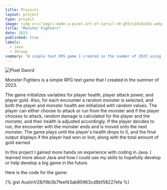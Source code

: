 ```yaml
---
title: Projects
layout: project
type: project
image: <img src="img/i-made-a-pixel-art-of-narsil-v0-g55jn2dibezb1.webp" alt="Pixel Sword" height="225px" class="rounded-start">
title: "Monster Fighters"
date: 2023
published: true
labels:
  - Java
  - JGrasp
summary: "A simple text RPG game I created in the summer of 2023 using Java on Jgrasp."
---
```


<img class="img-fluid" src="https://preview.redd.it/i-made-a-pixel-art-of-narsil-v0-g55jn2dibezb1.png?width=300&format=png&auto=webp&s=16df395e13557387807b1dd60048ce022b189448" alt="Pixel Sword">

Monster Fighters is a simple RPG text game that I created in the summer of 2023. 

The game initializes variables for player health, player attack power, and player gold. Also, for each encounter a random monster is selected, and both the player and monster health are initialized with random values. The player can either choose to attack or run from the monster and if the player chooses to attack, random damage is calculated for the player and the monster, and their health is adjusted accordingly. If the player decides to run, the encounter with the monster ends and is moved onto the next monster. The game plays until the player's health drops to 0, and the final output displays if the player had won or lost, along with the total amount of gold earned

In this project I gained more hands on experience with coding in Java. I learned more about Java and how I could use my skills to hopefully develop or help develop a big game in the future.

Here is the code for the game:

{% gist AustinV28/f9b3b7feef43ab80963cd8bf58227efa %}
